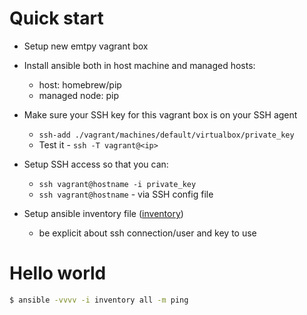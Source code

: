 # Quick start

- Setup new emtpy vagrant box
- Install ansible both in host machine and managed hosts:
  - host: homebrew/pip
  - managed node: pip
  
- Make sure your SSH key for this vagrant box is on your SSH agent
  - `ssh-add ./vagrant/machines/default/virtualbox/private_key`
  - Test it - `ssh -T vagrant@<ip>`
- Setup SSH access so that you can:
  - `ssh vagrant@hostname -i private_key`
  - `ssh vagrant@hostname` - via SSH config file
- Setup ansible inventory file ([inventory](inventory))
  - be explicit about ssh connection/user and key to use

# Hello world

```bash
$ ansible -vvvv -i inventory all -m ping
```
